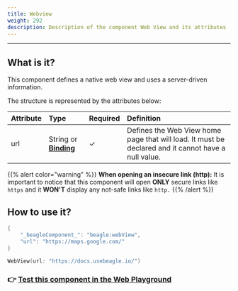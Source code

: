 ```yaml
---
title: Webview
weight: 292
description: Description of the component Web View and its attributes
---
```


---

## What is it?

This component defines a native web view and uses a server-driven information. 

The structure is represented by the attributes below:

| Attribute | Type | Required | Definition |
| :--- | :--- | :--- | :--- |
| url | String or [**Binding**](https://docs.usebeagle.io/v/v1.0-en/api/context#bindings) |    ✓ | Defines the Web View home page that will load. It must be declared and it cannot have a null value.  |

{{% alert color="warning" %}}
**When opening an insecure link \(http\):** It is important to notice that this component will open **ONLY** secure links like `https` and it **WON'T** display any not-safe links like `http.` 
{{% /alert %}}

## How to use it?



```kotlin
{
    "_beagleComponent_": "beagle:webView",
    "url": "https://maps.google.com/"
}
```



```kotlin
WebView(url: "https://docs.usebeagle.io/")
```



### 👉 [Test this component in the Web Playground](https://beagle-playground.netlify.app/#/demo/default-components/button.json)​
